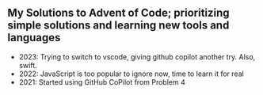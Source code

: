 ## My Solutions to Advent of Code; prioritizing simple solutions and learning new tools and languages

- 2023: Trying to switch to vscode, giving github copilot another try. Also, swift.
- 2022: JavaScript is too popular to ignore now, time to learn it for real
- 2021: Started using GitHub CoPilot from Problem 4
